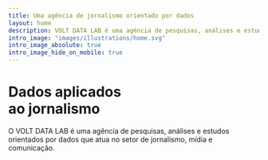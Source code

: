 ```yaml
---
title: Uma agência de jornalismo orientado por dados
layout: home
description: VOLT DATA LAB é uma agência de pesquisas, análises e estudos orientados por dados no setor de mídia e comunicação.
intro_image: "images/illustrations/home.svg"
intro_image_absolute: true
intro_image_hide_on_mobile: true
---
```


# Dados aplicados<br>ao jornalismo

O VOLT DATA LAB é uma agência de pesquisas, análises e estudos orientados por dados que atua no setor de jornalismo, mídia e comunicação.
